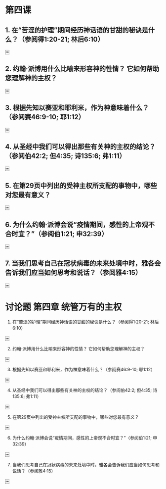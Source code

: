 # 第四课
## 1. 在“苦涩的护理”期间经历神话语的甘甜的秘诀是什么？（参阅得1:20-21; 林后6:10）

￼

## 2. 约翰·派博用什么比喻来形容神的性情？ 它如何帮助您理解神的主权？

￼

## 3. 根据先知以赛亚和耶利米，作为神意味着什么？（参阅赛46:9-10; 耶1:12）

￼

## 4. 从圣经中我们可以得出那些有关神的主权的结论？（参阅伯42:2; 但4:35; 诗135:6; 弗1:11）

￼

## 5. 在第29页中列出的受神主权所支配的事物中，哪些对您最有意义？

￼

## 6. 为什么约翰·派博会说“疫情期间，感性的上帝观不合时宜？”（参阅伯1:21; 申32:39）

￼

## 7. 当我们思考自己在冠状病毒的未来处境中时，雅各会告诉我们应当如何思考和说话？（参阅雅4:15）

￼
# 讨论题 第四章 统管万有的主权

1. 在“苦涩的护理”期间经历神话语的甘甜的秘诀是什么？（参阅得1:20-21; 林后6:10）

￼

2. 约翰·派博用什么比喻来形容神的性情？ 它如何帮助您理解神的主权？

￼

3. 根据先知以赛亚和耶利米，作为神意味着什么？（参阅赛46:9-10; 耶1:12）

￼

4. 从圣经中我们可以得出那些有关神的主权的结论？（参阅伯42:2; 但4:35; 诗135:6; 弗1:11）

￼

5. 在第29页中列出的受神主权所支配的事物中，哪些对您最有意义？

￼

6. 为什么约翰·派博会说“疫情期间，感性的上帝观不合时宜？”（参阅伯1:21; 申32:39）

￼

7. 当我们思考自己在冠状病毒的未来处境中时，雅各会告诉我们应当如何思考和说话？（参阅雅4:15）

￼